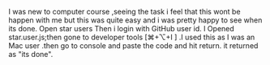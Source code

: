 I was new to computer course ,seeing the task i feel that this wont be happen with me but this was quite easy and i was pretty happy to see when its done.
Open star users
Then i login with GitHub user id.
I Opened star.user.js;then gone to developer tools [⌘+⌥+I ] .I used this as I was an Mac user .then go to console and paste the code and hit return. it returned as "its done".
